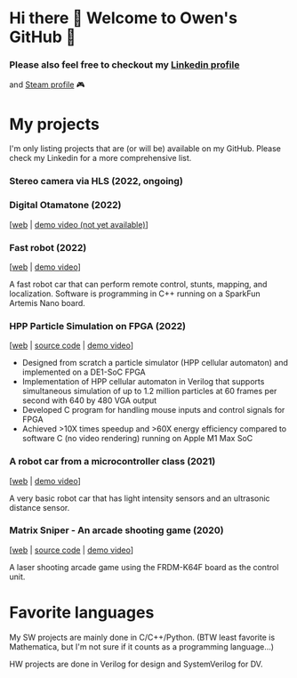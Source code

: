 # Hi there 👋 Welcome to Owen's GitHub 🦉

### Please also feel free to checkout my [Linkedin profile](https://www.linkedin.com/in/owen-d/)
and [Steam profile](https://steamcommunity.com/id/owenoool/) 🎮

# My projects
I'm only listing projects that are (or will be) available on my GitHub. Please check my Linkedin for a more comprehensive list.

### Stereo camera via HLS (2022, ongoing)

### Digital Otamatone (2022)
[[web](https://qd39l.github.io/digital-otamatone-web/) | [demo video (not yet available)]()]

### Fast robot (2022)
[[web](https://qd39l.github.io/fast-robots/) | [demo video](https://youtu.be/MGXwT600lhQ)]

A fast robot car that can perform remote control, stunts, mapping, and localization. Software is programming in C++ running on a SparkFun Artemis Nano board.

### HPP Particle Simulation on FPGA (2022)
[[web](https://qd39l.github.io/HPP-cellular-automaton-FPGA/index.html) | [source code](https://github.com/qd39l/HPP-cellular-automaton-FPGA/tree/main/hpp_automata_src) | [demo video](https://www.youtube.com/watch?v=KQd6q0IsZMc)]

- Designed from scratch a particle simulator (HPP cellular automaton) and implemented on a DE1-SoC FPGA
- Implementation of HPP cellular automaton in Verilog that supports simultaneous simulation of up to 1.2 million particles at 60 frames per second with 640 by 480 VGA output
- Developed C program for handling mouse inputs and control signals for FPGA
- Achieved >10X times speedup and >60X energy efficiency compared to software C (no video rendering) running on Apple M1 Max SoC

### A robot car from a microcontroller class (2021)
[[web](https://qd39l.github.io/intelligent-physical-system/) | [demo video](https://www.youtube.com/watch?v=WJnsooBZ7q8)]

A very basic robot car that has light intensity sensors and an ultrasonic distance sensor.

### Matrix Sniper - An arcade shooting game (2020)
[[web](https://qd39l.github.io/Matrix-Sniper/) | [source code](https://github.com/qd39l/Matrix-Sniper/tree/main/source) | [demo video](https://www.youtube.com/watch?v=PombbTEN6Gc)]

A laser shooting arcade game using the FRDM-K64F board as the control unit.

# Favorite languages
My SW projects are mainly done in C/C++/Python. (BTW least favorite is Mathematica, but I'm not sure if it counts as a programming language...)

HW projects are done in Verilog for design and SystemVerilog for DV.


<!--
**qd39l/qd39l** is a ✨ _special_ ✨ repository because its `README.md` (this file) appears on your GitHub profile.

Here are some ideas to get you started:

- 🔭 I’m currently working on ...
- 🌱 I’m currently learning ...
- 👯 I’m looking to collaborate on ...
- 🤔 I’m looking for help with ...
- 💬 Ask me about ...
- 📫 How to reach me: ...
- 😄 Pronouns: ...
- ⚡ Fun fact: ...
-->
